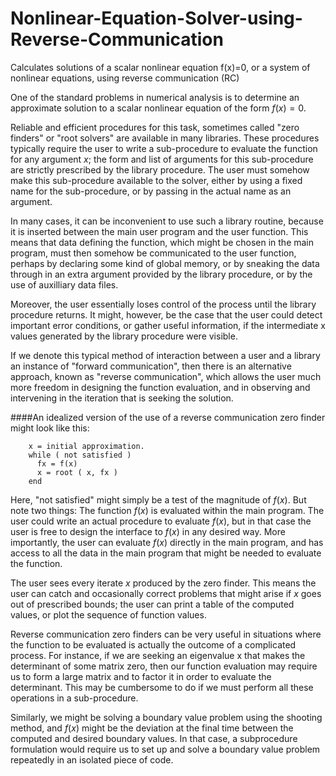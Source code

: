 # Nonlinear-Equation-Solver-using-Reverse-Communication
Calculates solutions of a scalar nonlinear equation f(x)=0, or a system of nonlinear equations, using reverse communication (RC)

One of the standard problems in numerical analysis is to determine an approximate solution to a scalar nonlinear equation of the form $f(x)=0$.

Reliable and efficient procedures for this task, sometimes called "zero finders" or "root solvers" are available in many libraries. These procedures typically require the user to write a sub-procedure to evaluate the function for any argument $x$; the form and list of arguments for this sub-procedure are strictly prescribed by the library procedure. The user must somehow make this sub-procedure available to the solver, either by using a fixed name for the sub-procedure, or by passing in the actual name as an argument.

In many cases, it can be inconvenient to use such a library routine, because it is inserted between the main user program and the user function. This means that data defining the function, which might be chosen in the main program, must then somehow be communicated to the user function, perhaps by declaring some kind of global memory, or by sneaking the data through in an extra argument provided by the library procedure, or by the use of auxilliary data files.

Moreover, the user essentially loses control of the process until the library procedure returns. It might, however, be the case that the user could detect important error conditions, or gather useful information, if the intermediate x values generated by the library procedure were visible.

If we denote this typical method of interaction between a user and a library an instance of "forward communication", then there is an alternative approach, known as "reverse communication", which allows the user much more freedom in designing the function evaluation, and in observing and intervening in the iteration that is seeking the solution.

####An idealized version of the use of a reverse communication zero finder might look like this:

        x = initial approximation.
        while ( not satisfied )
          fx = f(x)
          x = root ( x, fx )
        end
      
Here, "not satisfied" might simply be a test of the magnitude of $f(x)$. But note two things:
The function $f(x)$ is evaluated within the main program. The user could write an actual procedure to evaluate $f(x)$, but in that case the user is free to design the interface to $f(x)$ in any desired way. More importantly, the user can evaluate $f(x)$ directly in the main program, and has access to all the data in the main program that might be needed to evaluate the function.

The user sees every iterate $x$ produced by the zero finder. This means the user can catch and occasionally correct problems that might arise if $x$ goes out of prescribed bounds; the user can print a table of the computed values, or plot the sequence of function values.

Reverse communication zero finders can be very useful in situations where the function to be evaluated is actually the outcome of a complicated process. For instance, if we are seeking an eigenvalue x that makes the determinant of some matrix zero, then our function evaluation may require us to form a large matrix and to factor it in order to evaluate the determinant. This may be cumbersome to do if we must perform all these operations in a sub-procedure.

Similarly, we might be solving a boundary value problem using the shooting method, and $f(x)$ might be the deviation at the final time between the computed and desired boundary values. In that case, a subprocedure formulation would require us to set up and solve a boundary value problem repeatedly in an isolated piece of code.
